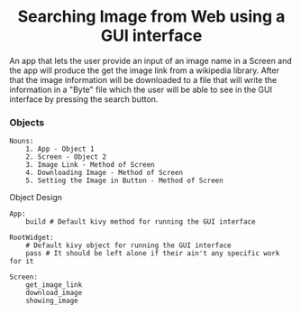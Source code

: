 <h1 align="center"> Searching Image from Web using a GUI interface</h1>

An app that lets the user provide an input of an image name in a Screen and the app will produce the get the image link from a wikipedia library. After that the image information will be downloaded to a file that will write the information in a "Byte" file which the user will be able to see in the GUI interface by pressing the search button.

<h3> Objects </h3>

    Nouns:
        1. App - Object 1
        2. Screen - Object 2
        3. Image Link - Method of Screen
        4. Downloading Image - Method of Screen
        5. Setting the Image in Button - Method of Screen

Object Design

    App:
        build # Default kivy method for running the GUI interface
    
    RootWidget:
        # Default kivy object for running the GUI interface
        pass # It should be left alone if their ain't any specific work for it

    Screen:
        get_image_link
        download_image
        showing_image
        
